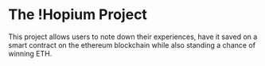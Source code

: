 # The !Hopium Project

This project allows users to note down their experiences, have it saved on a smart contract on the ethereum blockchain while also standing a chance of winning ETH.  


